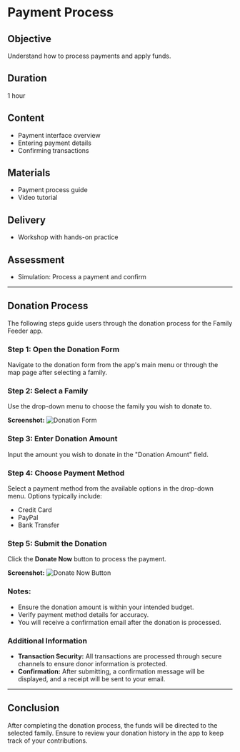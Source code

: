 # Payment Process

## Objective

Understand how to process payments and apply funds.

## Duration

1 hour

## Content

- Payment interface overview
- Entering payment details
- Confirming transactions

## Materials

- Payment process guide
- Video tutorial

## Delivery

- Workshop with hands-on practice

## Assessment

- Simulation: Process a payment and confirm

---

## Donation Process

The following steps guide users through the donation process for the Family Feeder app.

### Step 1: Open the Donation Form

Navigate to the donation form from the app's main menu or through the map page after selecting a family.

### Step 2: Select a Family

Use the drop-down menu to choose the family you wish to donate to.

**Screenshot:**
![Donation Form](../images/donation_form.png)

### Step 3: Enter Donation Amount

Input the amount you wish to donate in the "Donation Amount" field.

### Step 4: Choose Payment Method

Select a payment method from the available options in the drop-down menu. Options typically include:

- Credit Card
- PayPal
- Bank Transfer

### Step 5: Submit the Donation

Click the **Donate Now** button to process the payment.

**Screenshot:**
![Donate Now Button](../images/donation_button.png)

### Notes:

- Ensure the donation amount is within your intended budget.
- Verify payment method details for accuracy.
- You will receive a confirmation email after the donation is processed.

### Additional Information

- **Transaction Security:** All transactions are processed through secure channels to ensure donor information is protected.
- **Confirmation:** After submitting, a confirmation message will be displayed, and a receipt will be sent to your email.

---

## Conclusion

After completing the donation process, the funds will be directed to the selected family. Ensure to review your donation history in the app to keep track of your contributions.

